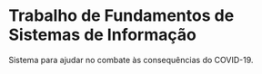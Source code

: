 # Trabalho de Fundamentos de Sistemas de Informação

Sistema para ajudar no combate às consequências do COVID-19.
